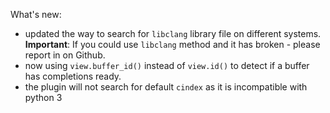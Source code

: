 What's new:
- updated the way to search for `libclang` library file on different systems.
  **Important**: If you could use `libclang` method and it has broken - please
  report in on Github.
- now using `view.buffer_id()` instead of `view.id()` to detect if a buffer has
  completions ready.
- the plugin will not search for default `cindex` as it is incompatible with
  python 3
